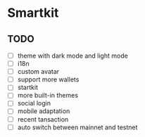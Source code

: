 # Smartkit

## TODO

- [ ] theme with dark mode and light mode
- [ ] i18n
- [ ] custom avatar
- [ ] support more wallets
- [ ] startkit
- [ ] more built-in themes
- [ ] social login
- [ ] mobile adaptation
- [ ] recent tansaction
- [ ] auto switch between mainnet and testnet
